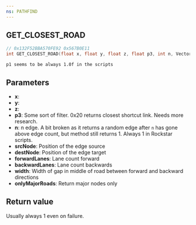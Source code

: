 ```yaml
---
ns: PATHFIND
---
```

## GET_CLOSEST_ROAD

```c
// 0x132F52BBA570FE92 0x567B0E11
int GET_CLOSEST_ROAD(float x, float y, float z, float p3, int n, Vector3* srcNode, Vector3* destNode, Any* forwardLanes, Any* backwardLanes, float* width, BOOL onlyMajorRoads);
```

```
p1 seems to be always 1.0f in the scripts  
```

## Parameters
* **x**: 
* **y**: 
* **z**: 
* **p3**: Some sort of filter. 0x20 returns closest shortcut link. Needs more research.
* **n**: n edge. A bit broken as it returns a random edge after `n` has gone above edge count, but method still returns 1. Always 1 in Rockstar scripts.
* **srcNode**: Position of the edge source
* **destNode**: Position of the edge target
* **forwardLanes**: Lane count forward
* **backwardLanes**: Lane count backwards
* **width**: Width of gap in middle of road between forward and backward directions
* **onlyMajorRoads**: Return major nodes only

## Return value
Usually always 1 even on failure.
